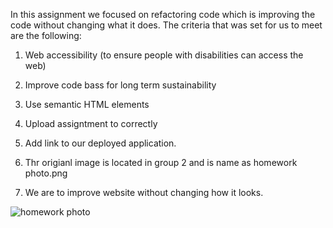 In this assignment we focused on refactoring code which is improving the code without changing what it does. The criteria that was set for us to meet are the following:

1. Web accessibility (to ensure people with disabilities can access the web)

2. Improve code bass for long term sustainability

3. Use semantic HTML elements 

4. Upload assigntment to correctly

5. Add link to our deployed application.

6. Thr origianl image is located in group 2 and is name as homework photo.png

7. We are to improve website without changing how it looks.

![homework photo](https://user-images.githubusercontent.com/79925523/130671124-51f7fa9f-5e44-4361-a90f-e6b0ec80b4c2.PNG)

